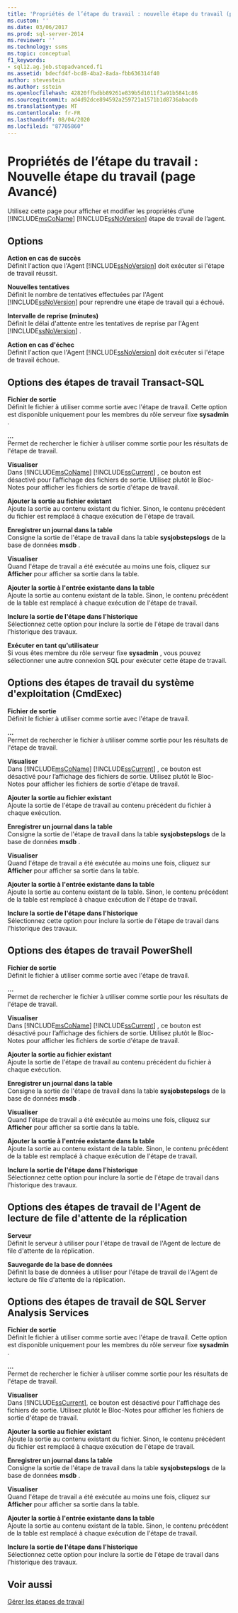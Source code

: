 ```yaml
---
title: 'Propriétés de l’étape du travail : nouvelle étape du travail (page avancé) | Microsoft Docs'
ms.custom: ''
ms.date: 03/06/2017
ms.prod: sql-server-2014
ms.reviewer: ''
ms.technology: ssms
ms.topic: conceptual
f1_keywords:
- sql12.ag.job.stepadvanced.f1
ms.assetid: bdecfd4f-bcd8-4ba2-8ada-fbb636314f40
author: stevestein
ms.author: sstein
ms.openlocfilehash: 42820ffbdbb89261e839b5d1011f3a91b5841c86
ms.sourcegitcommit: ad4d92dce894592a259721a1571b1d8736abacdb
ms.translationtype: MT
ms.contentlocale: fr-FR
ms.lasthandoff: 08/04/2020
ms.locfileid: "87705860"
---
```

# <a name="job-step-properties-new-job-step-advanced-page"></a>Propriétés de l’étape du travail : Nouvelle étape du travail (page Avancé)
  Utilisez cette page pour afficher et modifier les propriétés d’une [!INCLUDE[msCoName](../../includes/msconame-md.md)] [!INCLUDE[ssNoVersion](../../includes/ssnoversion-md.md)] étape de travail de l’agent.  
  
## <a name="options"></a>Options  
 **Action en cas de succès**  
 Définit l'action que l'Agent [!INCLUDE[ssNoVersion](../../includes/ssnoversion-md.md)] doit exécuter si l'étape de travail réussit.  
  
 **Nouvelles tentatives**  
 Définit le nombre de tentatives effectuées par l'Agent [!INCLUDE[ssNoVersion](../../includes/ssnoversion-md.md)] pour reprendre une étape de travail qui a échoué.  
  
 **Intervalle de reprise (minutes)**  
 Définit le délai d'attente entre les tentatives de reprise par l'Agent [!INCLUDE[ssNoVersion](../../includes/ssnoversion-md.md)] .  
  
 **Action en cas d'échec**  
 Définit l'action que l'Agent [!INCLUDE[ssNoVersion](../../includes/ssnoversion-md.md)] doit exécuter si l'étape de travail échoue.  
  
## <a name="options-for-transact-sql-job-steps"></a>Options des étapes de travail Transact-SQL  
 **Fichier de sortie**  
 Définit le fichier à utiliser comme sortie avec l'étape de travail. Cette option est disponible uniquement pour les membres du rôle serveur fixe **sysadmin** .  
  
 **...**  
 Permet de rechercher le fichier à utiliser comme sortie pour les résultats de l'étape de travail.  
  
 **Visualiser**  
 Dans [!INCLUDE[msCoName](../../includes/msconame-md.md)] [!INCLUDE[ssCurrent](../../includes/sscurrent-md.md)] , ce bouton est désactivé pour l’affichage des fichiers de sortie. Utilisez plutôt le Bloc-Notes pour afficher les fichiers de sortie d'étape de travail.  
  
 **Ajouter la sortie au fichier existant**  
 Ajoute la sortie au contenu existant du fichier. Sinon, le contenu précédent du fichier est remplacé à chaque exécution de l'étape de travail.  
  
 **Enregistrer un journal dans la table**  
 Consigne la sortie de l'étape de travail dans la table **sysjobstepslogs** de la base de données **msdb** .  
  
 **Visualiser**  
 Quand l'étape de travail a été exécutée au moins une fois, cliquez sur **Afficher** pour afficher sa sortie dans la table.  
  
 **Ajouter la sortie à l'entrée existante dans la table**  
 Ajoute la sortie au contenu existant de la table. Sinon, le contenu précédent de la table est remplacé à chaque exécution de l'étape de travail.  
  
 **Inclure la sortie de l'étape dans l'historique**  
 Sélectionnez cette option pour inclure la sortie de l'étape de travail dans l'historique des travaux.  
  
 **Exécuter en tant qu'utilisateur**  
 Si vous êtes membre du rôle serveur fixe **sysadmin** , vous pouvez sélectionner une autre connexion SQL pour exécuter cette étape de travail.  
  
## <a name="options-for-operating-system-cmdexec-job-steps"></a>Options des étapes de travail du système d'exploitation (CmdExec)  
 **Fichier de sortie**  
 Définit le fichier à utiliser comme sortie avec l'étape de travail.  
  
 **...**  
 Permet de rechercher le fichier à utiliser comme sortie pour les résultats de l'étape de travail.  
  
 **Visualiser**  
 Dans [!INCLUDE[msCoName](../../includes/msconame-md.md)] [!INCLUDE[ssCurrent](../../includes/sscurrent-md.md)] , ce bouton est désactivé pour l’affichage des fichiers de sortie. Utilisez plutôt le Bloc-Notes pour afficher les fichiers de sortie d'étape de travail.  
  
 **Ajouter la sortie au fichier existant**  
 Ajoute la sortie de l'étape de travail au contenu précédent du fichier à chaque exécution.  
  
 **Enregistrer un journal dans la table**  
 Consigne la sortie de l'étape de travail dans la table **sysjobstepslogs** de la base de données **msdb** .  
  
 **Visualiser**  
 Quand l'étape de travail a été exécutée au moins une fois, cliquez sur **Afficher** pour afficher sa sortie dans la table.  
  
 **Ajouter la sortie à l'entrée existante dans la table**  
 Ajoute la sortie au contenu existant de la table. Sinon, le contenu précédent de la table est remplacé à chaque exécution de l'étape de travail.  
  
 **Inclure la sortie de l'étape dans l'historique**  
 Sélectionnez cette option pour inclure la sortie de l'étape de travail dans l'historique des travaux.  
  
## <a name="options-for-powershell-job-steps"></a>Options des étapes de travail PowerShell  
 **Fichier de sortie**  
 Définit le fichier à utiliser comme sortie avec l'étape de travail.  
  
 **...**  
 Permet de rechercher le fichier à utiliser comme sortie pour les résultats de l'étape de travail.  
  
 **Visualiser**  
 Dans [!INCLUDE[msCoName](../../includes/msconame-md.md)] [!INCLUDE[ssCurrent](../../includes/sscurrent-md.md)] , ce bouton est désactivé pour l’affichage des fichiers de sortie. Utilisez plutôt le Bloc-Notes pour afficher les fichiers de sortie d'étape de travail.  
  
 **Ajouter la sortie au fichier existant**  
 Ajoute la sortie de l'étape de travail au contenu précédent du fichier à chaque exécution.  
  
 **Enregistrer un journal dans la table**  
 Consigne la sortie de l'étape de travail dans la table **sysjobstepslogs** de la base de données **msdb** .  
  
 **Visualiser**  
 Quand l'étape de travail a été exécutée au moins une fois, cliquez sur **Afficher** pour afficher sa sortie dans la table.  
  
 **Ajouter la sortie à l'entrée existante dans la table**  
 Ajoute la sortie au contenu existant de la table. Sinon, le contenu précédent de la table est remplacé à chaque exécution de l'étape de travail.  
  
 **Inclure la sortie de l'étape dans l'historique**  
 Sélectionnez cette option pour inclure la sortie de l'étape de travail dans l'historique des travaux.  
  
## <a name="options-for-replication-queue-reader-job-steps"></a>Options des étapes de travail de l'Agent de lecture de file d'attente de la réplication  
 **Serveur**  
 Définit le serveur à utiliser pour l'étape de travail de l'Agent de lecture de file d'attente de la réplication.  
  
 **Sauvegarde de la base de données**  
 Définit la base de données à utiliser pour l'étape de travail de l'Agent de lecture de file d'attente de la réplication.  
  
## <a name="options-for-sql-server-analysis-services-job-steps"></a>Options des étapes de travail de SQL Server Analysis Services  
 **Fichier de sortie**  
 Définit le fichier à utiliser comme sortie avec l'étape de travail. Cette option est disponible uniquement pour les membres du rôle serveur fixe **sysadmin** .  
  
 **...**  
 Permet de rechercher le fichier à utiliser comme sortie pour les résultats de l'étape de travail.  
  
 **Visualiser**  
 Dans [!INCLUDE[ssCurrent](../../includes/sscurrent-md.md)], ce bouton est désactivé pour l'affichage des fichiers de sortie. Utilisez plutôt le Bloc-Notes pour afficher les fichiers de sortie d'étape de travail.  
  
 **Ajouter la sortie au fichier existant**  
 Ajoute la sortie au contenu existant du fichier. Sinon, le contenu précédent du fichier est remplacé à chaque exécution de l'étape de travail.  
  
 **Enregistrer un journal dans la table**  
 Consigne la sortie de l'étape de travail dans la table **sysjobstepslogs** de la base de données **msdb** .  
  
 **Visualiser**  
 Quand l'étape de travail a été exécutée au moins une fois, cliquez sur **Afficher** pour afficher sa sortie dans la table.  
  
 **Ajouter la sortie à l'entrée existante dans la table**  
 Ajoute la sortie au contenu existant de la table. Sinon, le contenu précédent de la table est remplacé à chaque exécution de l'étape de travail.  
  
 **Inclure la sortie de l'étape dans l'historique**  
 Sélectionnez cette option pour inclure la sortie de l'étape de travail dans l'historique des travaux.  
  
## <a name="see-also"></a>Voir aussi  
 [Gérer les étapes de travail](manage-job-steps.md)  
  
  
